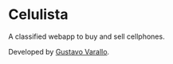 # Celulista

A classified webapp to buy and sell cellphones.

Developed by [Gustavo Varallo](http://www.varallo.me).
